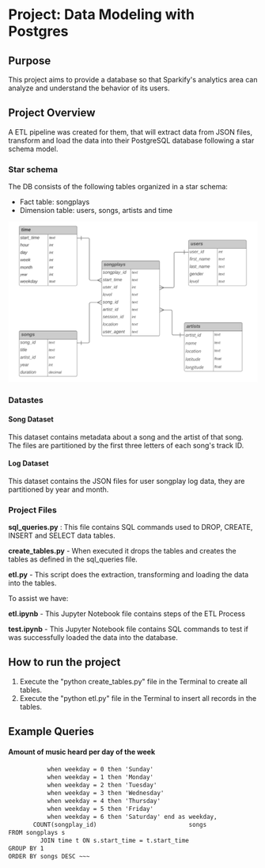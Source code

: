 # Project: Data Modeling with Postgres

## Purpose
This project aims to provide a database so that Sparkify's analytics area can analyze and understand the behavior of its users.

## Project Overview
A ETL pipeline was created for them, that will extract data from JSON files, transform and load the data into their PostgreSQL database following a star schema model.

### Star schema
The DB consists of the following tables organized in a star schema:
-   Fact table: songplays
-   Dimension table: users, songs, artists and time

![alt text](https://github.com/lemoura29/Data-Modeling-with-Postgres/blob/main/modelagem.png)

### Datastes
#### Song Dataset
This dataset contains metadata about a song and the artist of that song. The files are partitioned by the first three letters of each song's track ID.

####  Log Dataset
This dataset contains the JSON files for user songplay log data, they are partitioned by year and month.

### Project Files

**sql_queries.py** : This file contains SQL commands used to DROP, CREATE, INSERT and SELECT data tables.

**create_tables.py**  - When executed it drops the tables and creates the tables as defined in the sql_queries file.

**etl.py**  - This script does the extraction, transforming and loading the data into the tables.

To assist we have:

**etl.ipynb** - This Jupyter Notebook file contains steps of the ETL Process 

**test.ipynb** - This Jupyter Notebook file contains SQL commands to test if was successfully loaded the data into the database.

## How to run the project

1.  Execute the "python create_tables.py" file in the Terminal to create all tables.
2.  Execute the "python etl.py" file in the Terminal to insert all records in the tables.

## Example Queries

#### Amount of music heard per day of the week
~~~ SELECT case
           when weekday = 0 then 'Sunday'
           when weekday = 1 then 'Monday'
           when weekday = 2 then 'Tuesday'
           when weekday = 3 then 'Wednesday'
           when weekday = 4 then 'Thursday'
           when weekday = 5 then 'Friday'
           when weekday = 6 then 'Saturday' end as weekday,
       COUNT(songplay_id)                          songs
FROM songplays s
         JOIN time t ON s.start_time = t.start_time
GROUP BY 1
ORDER BY songs DESC ~~~
